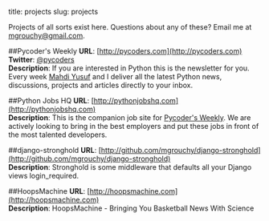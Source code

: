 title: projects
slug: projects

Projects of all sorts exist here. Questions about any of these? Email me at
[mgrouchy@gmail.com](mailto:mgrouchy@gmail.com).

##Pycoder's Weekly
**URL**: [http://pycoders.com](http://pycoders.com)<br>
**Twitter**: [@pycoders](http://twitter.com/pycoders)<br>
**Description**: If you are interested in Python this is the newsletter for you.
Every week [Mahdi Yusuf](http://twitter.com/myusuf3) and I deliver all the
latest Python news, discussions, projects and articles directly to your inbox.

##Python Jobs HQ
**URL**: [http://pythonjobshq.com](http://pythonjobshq.com)<br>
**Description**: This is the companion job site for [Pycoder's
Weekly](http://pycoders.com). We are actively looking to bring in the best employers and put these jobs in front of
the most talented developers.

##django-stronghold
**URL**: [http://github.com/mgrouchy/django-stronghold](http://github.com/mgrouchy/django-stronghold)<br>
**Description**: Stronghold is some middleware that defaults all your Django views
login_required.


##HoopsMachine
**URL**: [http://hoopsmachine.com](http://hoopsmachine.com)<br>
**Description**: HoopsMachine - Bringing You Basketball News With Science
